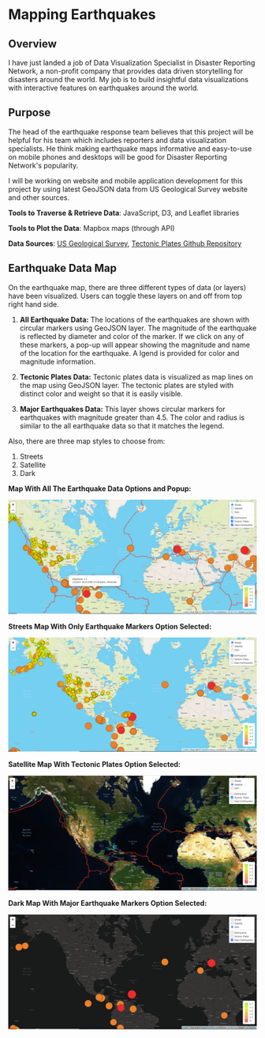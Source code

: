 # Mapping Earthquakes

## Overview

I have just landed a job of Data Visualization Specialist in Disaster Reporting Network, a non-profit company that provides data driven storytelling for disasters around the world. My job is to build insightful data visualizations with interactive features on earthquakes around the world. 

## Purpose
The head of the earthquake response team believes that this project will be helpful for his team which includes reporters and data visualization specialists. He think making earthquake maps informative and easy-to-use on mobile phones and desktops will be good for Disaster Reporting Network's popularity. 

I will be working on website and mobile application development for this project by using latest GeoJSON data from US Geological Survey website and other sources. 

**Tools to Traverse & Retrieve Data**: JavaScript, D3, and Leaflet libraries

**Tools to Plot the Data**: Mapbox maps (through API)

**Data Sources**: [US Geological Survey](https://www.usgs.gov/),  [Tectonic Plates Github Repository](https://github.com/fraxen/tectonicplates)

## Earthquake Data Map

On the earthquake map, there are three different types of data (or layers) have been visualized. Users can toggle these layers on and off from top right hand side.

1.  **All Earthquake Data:**  The locations of the earthquakes are shown with circular markers using GeoJSON layer. The magnitude of the earthquake is reflected by diameter and color of the marker. If we click on any of these markers, a pop-up will appear showing the magnitude and name of the location for the earthquake. A lgend is provided for color and magnitude information.

2. **Tectonic Plates Data:**  Tectonic plates data is visualized as map lines on the map using GeoJSON layer. The tectonic plates are styled with distinct color and weight so that it is easily visible.

3. **Major Earthquakes Data:** This layer shows circular markers for earthquakes with magnitude greater than 4.5. The color and radius is similar to the all earthquake data so that it matches the legend. 

Also, there are three map styles to choose from:

1. Streets
2. Satellite
3. Dark

**Map With All The Earthquake Data Options and Popup:**

![All Map Features](./Images/eq-street-all.png)

**Streets Map With Only Earthquake Markers Option Selected:**

![Street Mapp with Earthquake Markers](./Images/eq-street-map.png) 

**Satellite Map With Tectonic Plates Option Selected:**

![Satellite Map with Tectonic Plates](./Images/eq-satellite-tectonic.png) 

**Dark Map With Major Earthquake Markers Option Selected:**

![Dark Map with Major Earthquakes](./Images/eq-dark-major.png)